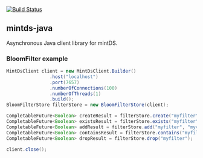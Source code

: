 [![Build Status](https://travis-ci.org/mintDS/mintds-java.svg)](https://travis-ci.org/mintDS/mintds-java)

mintds-java
--------------

Asynchronous Java client library for mintDS.

### BloomFilter example
```java
MintDsClient client = new MintDsClient.Builder()
                .host("localhost")
                .port(7657)
                .numberOfConnections(100)
                .numberOfThreads(1)
                .build();
BloomFilterStore filterStore = new BloomFilterStore(client);

CompletableFuture<Boolean> createResult = filterStore.create("myfilter");
CompletableFuture<Boolean> existsResult = filterStore.exists("myfilter");
CompletableFuture<Boolean> addResult = filterStore.add("myfilter", "myvalue");
CompletableFuture<Boolean> containsResult = filterStore.contains("myfilter", "myvalue");
CompletableFuture<Boolean> dropResult = filterStore.drop("myfilter");

client.close();
```
